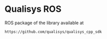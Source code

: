 # Qualisys ROS

ROS package of the library available at

```
https://github.com/qualisys/qualisys_cpp_sdk
```
